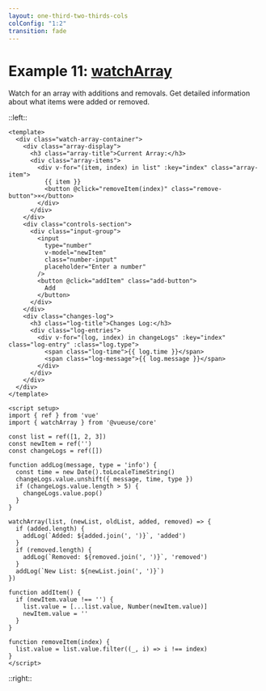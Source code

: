 ```yaml
---
layout: one-third-two-thirds-cols
colConfig: "1:2"
transition: fade
---
```


# Example 11: [watchArray](https://vueuse.org/shared/watchArray/)

Watch for an array with additions and removals. Get detailed information about what items were added or removed.

::left::

```vue
<template>
  <div class="watch-array-container">
    <div class="array-display">
      <h3 class="array-title">Current Array:</h3>
      <div class="array-items">
        <div v-for="(item, index) in list" :key="index" class="array-item">
          {{ item }}
          <button @click="removeItem(index)" class="remove-button">×</button>
        </div>
      </div>
    </div>
    <div class="controls-section">
      <div class="input-group">
        <input
          type="number"
          v-model="newItem"
          class="number-input"
          placeholder="Enter a number"
        />
        <button @click="addItem" class="add-button">
          Add
        </button>
      </div>
    </div>
    <div class="changes-log">
      <h3 class="log-title">Changes Log:</h3>
      <div class="log-entries">
        <div v-for="(log, index) in changeLogs" :key="index" class="log-entry" :class="log.type">
          <span class="log-time">{{ log.time }}</span>
          <span class="log-message">{{ log.message }}</span>
        </div>
      </div>
    </div>
  </div>
</template>

<script setup>
import { ref } from 'vue'
import { watchArray } from '@vueuse/core'

const list = ref([1, 2, 3])
const newItem = ref('')
const changeLogs = ref([])

function addLog(message, type = 'info') {
  const time = new Date().toLocaleTimeString()
  changeLogs.value.unshift({ message, time, type })
  if (changeLogs.value.length > 5) {
    changeLogs.value.pop()
  }
}

watchArray(list, (newList, oldList, added, removed) => {
  if (added.length) {
    addLog(`Added: ${added.join(', ')}`, 'added')
  }
  if (removed.length) {
    addLog(`Removed: ${removed.join(', ')}`, 'removed')
  }
  addLog(`New List: ${newList.join(', ')}`)
})

function addItem() {
  if (newItem.value !== '') {
    list.value = [...list.value, Number(newItem.value)]
    newItem.value = ''
  }
}

function removeItem(index) {
  list.value = list.value.filter((_, i) => i !== index)
}
</script>
```

::right::

<WatchArrayDemo />

<style scoped>
.slidev-code-wrapper pre {
  height: calc(100vh - 430px);
}
</style>

<!--
PRESENTER NOTES:
- watchArray provides detailed array change tracking
- Key features:
  - Tracks additions and removals
  - Provides old and new array states
  - Lists added and removed items
  - Works with any array mutations
  - Reactive tracking
- In this example:
  - Track number array changes
  - Add/remove items
  - Log all changes
- Common use cases:
  - List management
  - Data synchronization
  - Change tracking
  - Audit logging
  - State management
- Advanced features:
  - Deep watching
  - Custom equality comparisons
  - Immediate option
  - Flush timing control
-->
